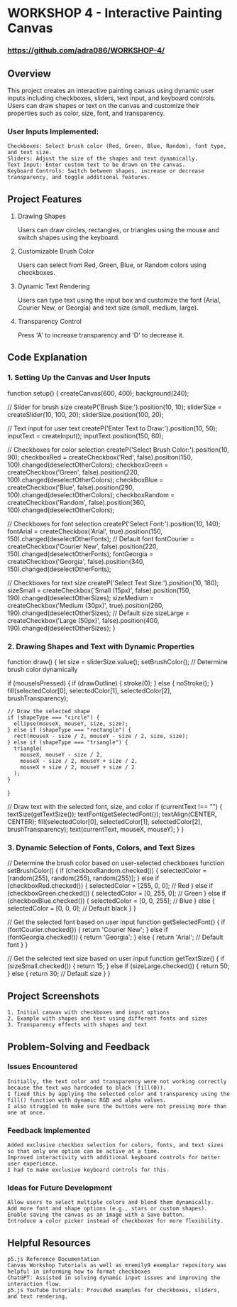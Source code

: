 # WORKSHOP 4 - Interactive Painting Canvas
### https://github.com/adra086/WORKSHOP-4/

## Overview

This project creates an interactive painting canvas using dynamic user inputs including checkboxes, sliders, text input, and keyboard controls. Users can draw shapes or text on the canvas and customize their properties such as color, size, font, and transparency.

### User Inputs Implemented:

    Checkboxes: Select brush color (Red, Green, Blue, Random), font type, and text size.
    Sliders: Adjust the size of the shapes and text dynamically.
    Text Input: Enter custom text to be drawn on the canvas.
    Keyboard Controls: Switch between shapes, increase or decrease transparency, and toggle additional features.

## Project Features
1. Drawing Shapes

    Users can draw circles, rectangles, or triangles using the mouse and switch shapes using the keyboard.

2. Customizable Brush Color

    Users can select from Red, Green, Blue, or Random colors using checkboxes.

3. Dynamic Text Rendering

    Users can type text using the input box and customize the font (Arial, Courier New, or Georgia) and text size (small, medium, large).

4. Transparency Control

    Press 'A' to increase transparency and 'D' to decrease it.

## Code Explanation
### 1. Setting Up the Canvas and User Inputs

function setup() {
  createCanvas(600, 400);
  background(240);

  // Slider for brush size
  createP('Brush Size:').position(10, 10);
  sliderSize = createSlider(10, 100, 20);
  sliderSize.position(100, 20);

  // Text input for user text
  createP('Enter Text to Draw:').position(10, 50);
  inputText = createInput();
  inputText.position(150, 60);

  // Checkboxes for color selection
  createP('Select Brush Color:').position(10, 90);
  checkboxRed = createCheckbox('Red', false).position(150, 100).changed(deselectOtherColors);
  checkboxGreen = createCheckbox('Green', false).position(220, 100).changed(deselectOtherColors);
  checkboxBlue = createCheckbox('Blue', false).position(290, 100).changed(deselectOtherColors);
  checkboxRandom = createCheckbox('Random', false).position(360, 100).changed(deselectOtherColors);

  // Checkboxes for font selection
  createP('Select Font:').position(10, 140);
  fontArial = createCheckbox('Arial', true).position(150, 150).changed(deselectOtherFonts); // Default font
  fontCourier = createCheckbox('Courier New', false).position(220, 150).changed(deselectOtherFonts);
  fontGeorgia = createCheckbox('Georgia', false).position(340, 150).changed(deselectOtherFonts);

  // Checkboxes for text size
  createP('Select Text Size:').position(10, 180);
  sizeSmall = createCheckbox('Small (15px)', false).position(150, 190).changed(deselectOtherSizes);
  sizeMedium = createCheckbox('Medium (30px)', true).position(260, 190).changed(deselectOtherSizes); // Default size
  sizeLarge = createCheckbox('Large (50px)', false).position(400, 190).changed(deselectOtherSizes);
}

### 2. Drawing Shapes and Text with Dynamic Properties

function draw() {
  let size = sliderSize.value();
  setBrushColor();  // Determine brush color dynamically

  if (mouseIsPressed) {
    if (drawOutline) {
      stroke(0);
    } else {
      noStroke();
    }
    fill(selectedColor[0], selectedColor[1], selectedColor[2], brushTransparency);

    // Draw the selected shape
    if (shapeType === "circle") {
      ellipse(mouseX, mouseY, size, size);
    } else if (shapeType === "rectangle") {
      rect(mouseX - size / 2, mouseY - size / 2, size, size);
    } else if (shapeType === "triangle") {
      triangle(
        mouseX, mouseY - size / 2,
        mouseX - size / 2, mouseY + size / 2,
        mouseX + size / 2, mouseY + size / 2
      );
    }
  }

  // Draw text with the selected font, size, and color
  if (currentText !== "") {
    textSize(getTextSize());
    textFont(getSelectedFont());
    textAlign(CENTER, CENTER);
    fill(selectedColor[0], selectedColor[1], selectedColor[2], brushTransparency);
    text(currentText, mouseX, mouseY);
  }
}

### 3. Dynamic Selection of Fonts, Colors, and Text Sizes

// Determine the brush color based on user-selected checkboxes
function setBrushColor() {
  if (checkboxRandom.checked()) {
    selectedColor = [random(255), random(255), random(255)];
  } else if (checkboxRed.checked()) {
    selectedColor = [255, 0, 0];  // Red
  } else if (checkboxGreen.checked()) {
    selectedColor = [0, 255, 0];  // Green
  } else if (checkboxBlue.checked()) {
    selectedColor = [0, 0, 255];  // Blue
  } else {
    selectedColor = [0, 0, 0];  // Default black
  }
}

// Get the selected font based on user input
function getSelectedFont() {
  if (fontCourier.checked()) {
    return 'Courier New';
  } else if (fontGeorgia.checked()) {
    return 'Georgia';
  } else {
    return 'Arial';  // Default font
  }
}

// Get the selected text size based on user input
function getTextSize() {
  if (sizeSmall.checked()) {
    return 15;
  } else if (sizeLarge.checked()) {
    return 50;
  } else {
    return 30;  // Default size
  }
}

## Project Screenshots

    1. Initial canvas with checkboxes and input options
    2. Example with shapes and text using different fonts and sizes
    3. Transparency effects with shapes and text

## Problem-Solving and Feedback
### Issues Encountered

    Initially, the text color and transparency were not working correctly because the text was hardcoded to black (fill(0)).
    I fixed this by applying the selected color and transparency using the fill() function with dynamic RGB and alpha values.
    I also struggled to make sure the buttons were not pressing more than one at once. 

### Feedback Implemented

    Added exclusive checkbox selection for colors, fonts, and text sizes so that only one option can be active at a time.
    Improved interactivity with additional keyboard controls for better user experience.
    I had to make exclusive keyboard controls for this. 

### Ideas for Future Development

    Allow users to select multiple colors and blend them dynamically.
    Add more font and shape options (e.g., stars or custom shapes).
    Enable saving the canvas as an image with a Save button.
    Introduce a color picker instead of checkboxes for more flexibility.

## Helpful Resources

    p5.js Reference Documentation
    Canvas Workshop Tutorials as well as mremily9 exemplar repository was helpful in informing how to format checkboxes
    ChatGPT: Assisted in solving dynamic input issues and improving the interaction flow.
    p5.js YouTube tutorials: Provided examples for checkboxes, sliders, and text rendering.
